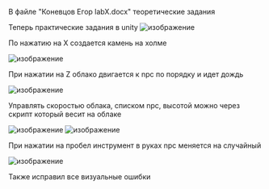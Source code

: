 В файле "Коневцов Егор labX.docx" теоретические задания

Теперь практические задания в unity 
![изображение](https://github.com/user-attachments/assets/0a568d98-5520-41af-a074-cb4c6074d5a3)

По нажатию на X создается камень на холме

![изображение](https://github.com/user-attachments/assets/e3ef4e7c-c82f-45c4-b8a9-b5b2e612fbb9)

При нажатии на Z облако двигается к npc по порядку и идет дождь

![изображение](https://github.com/user-attachments/assets/11bf47ce-c837-437c-ab57-ce7be8f61ba7)

Управлять скоростью облака, списком npc, высотой можно через скрипт который весит на облаке

![изображение](https://github.com/user-attachments/assets/f5560e69-9600-48d1-9a50-509e07247d2f)
![изображение](https://github.com/user-attachments/assets/c0bae98a-991d-4be3-91c9-d5e7212c047f)

При нажатии на пробел инструмент в руках npc меняется на случайный


![изображение](https://github.com/user-attachments/assets/4d6cb68b-f6d0-4816-a204-e78238adaf78)

Также исправил все визуальные ошибки





